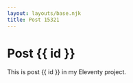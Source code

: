 ```yaml
---
layout: layouts/base.njk
title: Post 15321
---
```


# Post {{ id }}

This is post {{ id }} in my Eleventy project.
